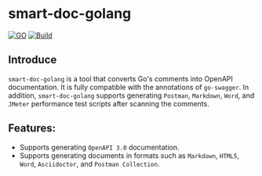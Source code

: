 # smart-doc-golang
[![GO](https://img.shields.io/badge/golang-v1.18-blue)]()
[![Build](https://img.shields.io/badge/build-passing-blue)]()
## Introduce
`smart-doc-golang` is a tool that converts Go's comments into OpenAPI documentation. It is fully compatible with the annotations of `go-swagger`. In addition, `smart-doc-golang` supports generating `Postman`, `Markdown`, `Word`, and `JMeter` performance test scripts after scanning the comments.

## Features:

- Supports generating `OpenAPI 3.0` documentation.
- Supports generating documents in formats such as `Markdown`, `HTML5`, `Word`, `Asciidoctor`, and `Postman Collection`.
